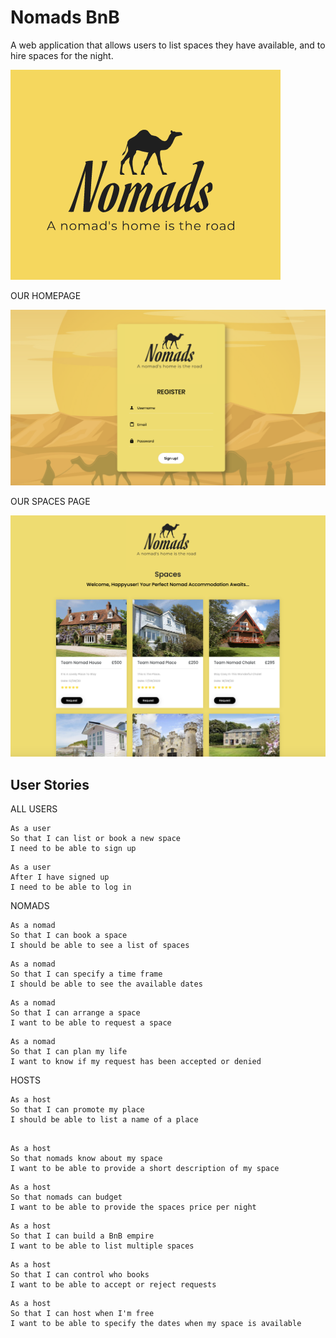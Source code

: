 # Nomads BnB

A web application that allows users to list spaces they have available, and to hire spaces for the night.

![Image 1](https://github.com/just-tam/makersBnB/blob/master/Nomads_logo.png?raw=true)

OUR HOMEPAGE

![Homepage](https://github.com/just-tam/makersBnB/blob/master/nomads-home.png?raw=true)

OUR SPACES PAGE

![Spaces](https://github.com/just-tam/makersBnB/blob/master/nomads-spaces.png?raw=true)


## User Stories

ALL USERS

```
As a user
So that I can list or book a new space
I need to be able to sign up
```

```
As a user
After I have signed up
I need to be able to log in
```

NOMADS

```
As a nomad 
So that I can book a space
I should be able to see a list of spaces
```

```
As a nomad
So that I can specify a time frame
I should be able to see the available dates
```
```
As a nomad
So that I can arrange a space
I want to be able to request a space
```

```
As a nomad
So that I can plan my life
I want to know if my request has been accepted or denied
```

HOSTS

```
As a host
So that I can promote my place
I should be able to list a name of a place
```

```

As a host
So that nomads know about my space
I want to be able to provide a short description of my space
```

```
As a host
So that nomads can budget
I want to be able to provide the spaces price per night
```


```
As a host
So that I can build a BnB empire
I want to be able to list multiple spaces
```

```
As a host
So that I can control who books
I want to be able to accept or reject requests
```

```
As a host
So that I can host when I'm free
I want to be able to specify the dates when my space is available
```
